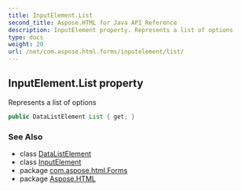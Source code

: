 ```yaml
---
title: InputElement.List
second_title: Aspose.HTML for Java API Reference
description: InputElement property. Represents a list of options
type: docs
weight: 20
url: /net/com.aspose.html.forms/inputelement/list/
---
```

## InputElement.List property

Represents a list of options

```java
public DataListElement List { get; }
```

### See Also

* class [DataListElement](../../datalistelement/)
* class [InputElement](../)
* package [com.aspose.html.Forms](../../inputelement/)
* package [Aspose.HTML](../../../)
